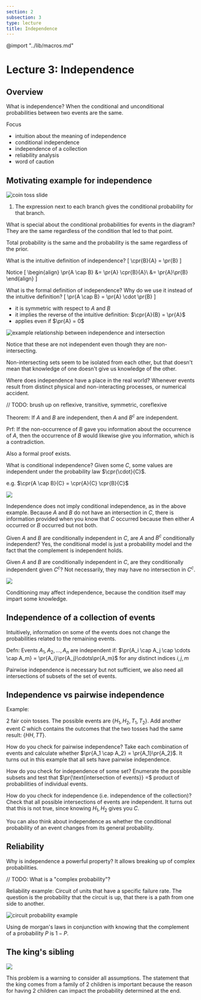 ```yaml
---
section: 2
subsection: 3
type: lecture
title: Independence
---
```


@import "../lib/macros.md"

# Lecture 3: Independence

## Overview

What is independence?
When the conditional and unconditional probabilities between two events are the same.

Focus
* intuition about the meaning of independence
* conditional independence
* independence of a collection
* reliability analysis
* word of caution

## Motivating example for independence

![coin toss slide](unit2lec3-independence/dc9f9a45084779bf0b852750d0d67796.png)

1. The expression next to each branch gives the conditional probability for that branch.

What is special about the conditional probabilities for events in the diagram?
They are the same regardless of the condition that led to that point.

Total probability is the same and the probability is the same regardless of the prior.

What is the intuitive definition of independence?
\[
\cpr{B}{A} = \pr{B}
\]

Notice
\[
\begin{align}
\pr{A \cap B} &= \pr{A} \cpr{B}{A}\\
&= \pr{A}\pr{B}
\end{align}
\]

What is the formal definition of independence? Why do we use it instead of the intuitive definition?
\[
\pr{A \cap B} = \pr{A} \cdot \pr{B}
\]
* it is symmetric with respect to $A$ and $B$
* it implies the reverse of the intuitive definition: $\cpr{A}{B} = \pr{A}$
* applies even if $\pr{A} = 0$

![example relationship between independence and intersection](unit2lec3-independence/b7818fccae2e2a94d600b0388d2f3bff.png)

Notice that these are not independent even though they are non-intersecting.

Non-intersecting sets seem to be isolated from each other, but that doesn't mean that knowledge of one doesn't give us knowledge of the other.

Where does independence have a place in the real world?
Whenever events result from distinct physical and non-interacting processes, or numerical accident.

// TODO: brush up on reflexive, transitive, symmetric, coreflexive

Theorem: If $A$ and $B$ are independent, then $A$ and $B^c$ are independent.

Prf: If the non-occurrence of $B$ gave you information about the occurrence of $A$, then the occurrence of $B$ would likewise give you information, which is a contradiction.

Also a formal proof exists.

What is conditional independence?
Given some $C$, some values are independent under the probability law $\cpr{\cdot}{C}$.

e.g. $\cpr{A \cap B}{C} = \cpr{A}{C} \cpr{B}{C}$

![](unit2lec3-independence/51037da728515b76fad8defa93dfa411.png)

Independence does not imply conditional independence, as in the above example. Because $A$ and $B$ do not have an intersection in $C$, there is information provided when you know that $C$ occurred because then either $A$ occurred or $B$ occurred but not both.

Given $A$ and $B$ are conditionally independent in $C$, are $A$ and $B^c$ conditionally independent?
Yes, the conditional model is just a probability model and the fact that the complement is independent holds.

Given $A$ and $B$ are conditionally independent in $C$, are they conditionally independent given $C^c$?
Not necessarily, they may have no intersection in $C^c$.

![](unit2lec3-independence/5c816d4fe0a65e2382eb2298b024903b.png)

Conditioning may affect independence, because the condition itself may impart some knowledge.

## Independence of a collection of events

Intuitively, information on some of the events does not change the probabilities related to the remaining events.

Defn: Events $A_1, A_2, \dots, A_n$ are independent if: $\pr{A_i \cap A_j \cap \cdots \cap A_m} = \pr{A_i}\pr{A_j}\cdots\pr{A_m}$ for any distinct indices $i, j, m$

Pairwise independence is necessary but not sufficient, we also need all intersections of subsets of the set of events.


## Independence vs pairwise independence

Example:

2 fair coin tosses. The possible events are $\{H_1, H_2, T_1, T_2\}$. Add another event $C$ which contains the outcomes that the two tosses had the same result: $\{HH, TT\}$.

How do you check for pairwise independence?
Take each combination of events and calculate whether $\pr{A_1 \cap A_2} = \pr{A_1}\pr{A_2}$. It turns out in this example that all sets have pairwise independence.

How do you check for independence of some set?
Enumerate the possible subsets and test that $\pr{\text{intersection of events}} =$ product of probabilities of individual events.

How do you check for independence (i.e. independence of the collection)?
Check that all possible intersections of events are independent. It turns out that this is not true, since knowing $H_1, H_2$ gives you $C$.

You can also think about independence as whether the conditional probability of an event changes from its general probability.

## Reliability

Why is independence a powerful property?
It allows breaking up of complex probabilities.

// TODO: What is a "complex probability"?

Reliability example:
Circuit of units that have a specific failure rate. The question is the probability that the circuit is up, that there is a path from one side to another.

![circuit probability example](unit2lec3-independence/f66e1fdbf2457c828a72bc55e777b881.png)

Using de morgan's laws in conjunction with knowing that the complement of a probability $P$ is $1-P$.

## The king's sibling

![](unit2lec3-independence/dc853f8df0b65f796de19f34a240f1ee.png)

This problem is a warning to consider all assumptions. The statement that the king comes from a family of 2 children is important because the reason for having 2 children can impact the probability determined at the end.

